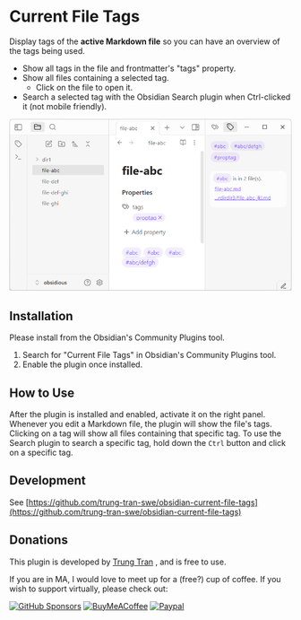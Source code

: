 # Current File Tags

Display tags of the **active Markdown file** so you can have an overview of the tags being used.
- Show all tags in the file and frontmatter's "tags" property.
- Show all files containing a selected tag.
	- Click on the file to open it.
- Search a selected tag with the Obsidian Search plugin when Ctrl-clicked it (not mobile friendly).

![Current File Tags](./media/screenshot.png "Screenshot")

## Installation

Please install from the Obsidian's Community Plugins tool.
1. Search for "Current File Tags" in Obsidian's Community Plugins tool.
2. Enable the plugin once installed.

## How to Use

After the plugin is installed and enabled, activate it on the right panel. Whenever you edit a Markdown file, the plugin will show the file's tags. Clicking on a tag will show all files containing that specific tag. To use the Search plugin to search a specific tag, hold down the `Ctrl` button and click on a specific tag.

## Development

See [https://github.com/trung-tran-swe/obsidian-current-file-tags](https://github.com/trung-tran-swe/obsidian-current-file-tags)

## Donations

This plugin is developed by [Trung Tran](https://github.com/trung-tran-swe) , and is free to use.

If you are in MA, I would love to meet up for a (free?) cup of coffee. If you wish to support virtually, please check out:

[![GitHub Sponsors](https://img.shields.io/github/sponsors/trung-tran-swe?style=social)](https://github.com/sponsors/trung-tran-swe)
[<img src="https://cdn.buymeacoffee.com/buttons/v2/default-yellow.png" alt="BuyMeACoffee" width="100">](https://buymeacoffee.com/trung.tran.swe)
[![Paypal](https://img.shields.io/badge/paypal-ttran7977-yellow?style=social&logo=paypal)](https://www.paypal.com/paypalme/ttran7977)
